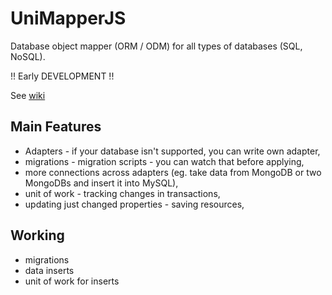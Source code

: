 # UniMapperJS
Database object mapper (ORM / ODM) for all types of databases (SQL, NoSQL).


!! Early DEVELOPMENT !!

See [wiki](https://github.com/Hookyns/unimapperjs/wiki)


## Main Features
- Adapters - if your database isn't supported, you can write own adapter,
- migrations - migration scripts - you can watch that before applying,
- more connections across adapters (eg. take data from MongoDB or two MongoDBs and insert it into MySQL),
- unit of work - tracking changes in transactions,
- updating just changed properties - saving resources,


## Working
- migrations
- data inserts
- unit of work for inserts
